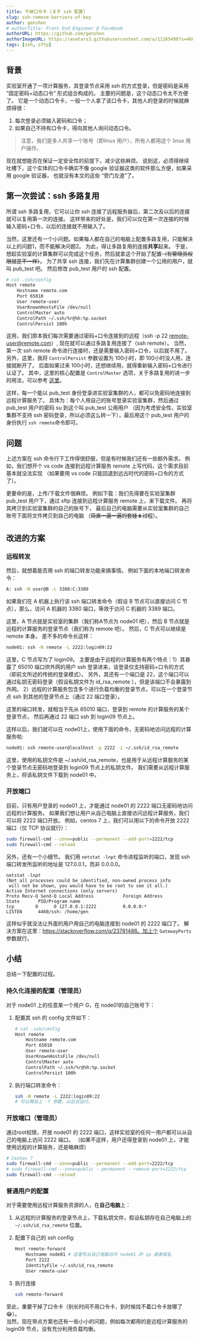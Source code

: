 ```yaml
---
title: 干掉口令卡 (关于 ssh 配置)
slug: ssh-remove-barriers-of-key
author: genshen
# authorTitle: Front End Engineer @ Facebook
authorURL: https://github.com/genshen
authorImageURL: https://avatars3.githubusercontent.com/u/11265498?s=460&v=4
tags: [ssh, sftp]
---
```


## 背景
实验室开通了一项计算服务，其登录节点采用 ssh 的方式登录，但是密码是采用 “固定密码+动态口令” 形式组合构成的。
主要的问题是，这个动态口令太不方便了。
它是一个动态口令卡，一般一个人拿了该口令卡，其他人的登录的时候就麻烦得很：
1. 每次登录必须输入密码和口令；
2. 如果自己不持有口令卡，得向其他人询问动态口令。
> 注意，我们是多人共享一个账号（即linux 用户），所有人都用这个 linux 用户操作。

现在就想能否在保证一定安全性的前提下，减少这些麻烦。
说到这，必须得继续吐槽下，这个实体的口令卡确实不像 google 验证器这类的软件那么方便，如果采用 google 验证器，
也就没有本文的这些 “旁门左道”了。

## 第一次尝试：ssh 多路复用
所谓 ssh 多路复用，它可以让你 ssh 连接了远程服务器后，第二次及以后的连接就可以复用第一次的连接。
这样带来的好处是，我们可以仅在第一次连接的时候输入密码+口令，以后的连接就不用输入了。  

当然，这里还有一个小问题。如果每人都在自己的电脑上配置多路复用，只能解决以上的问题1，而不能解决问题2。
为此，得让多路复用的连接**共享**起来。
于是，想起实验室的计算集群可以完成这个任务，然后就拿这个开始了配置~~（有管理员权限就是不一样）~~。
为了共享 ssh 连接，我们先在计算集群创建一个公用的用户，就叫 pub_test 吧。
然后修改 pub_test 用户的 ssh 配置。

```bash
# cat .ssh/config
Host remote
    Hostname remote.com
    Port 65010
    User remote-user
    UserKnownHostsFile /dev/null
    ControlMaster auto
    ControlPath ~/.ssh/%r@%h:%p.socket
    ControlPersist 100h
```
这用，我们原本我们每次需要通过密码+口令连接到的远程（ssh -p 22 remote-user@remote.com）,
现在就可以通过多路复用连接了（ssh remote）。
当然，第一次 ssh remote 命令进行连接时，还是需要输入密码+口令，以后就不用了。
另外，这里，我将 `ControlPersist` 参数设置为 100小时，即 100小时没人用，连接就断开了。
后面如果过来 100小时，还想继续用，就得重新输入密码+口令进行认证了。
其中，这里的核心配置是 `ControlMaster` 选项，关于多路复用的进一步的用法，可以参考 [这里](https://vqiu.cn/ssh-multiplexing/)。

这样，每一个能以 pub_test 身份登录进实验室集群的人，都可以免密码地连接到远程计算服务了。
具体为：每个人用自己的账号登录实验室集群，然后通过 pub_test 用户的密码 su 到这个叫 pub_test 公用用户
（因为考虑安全性，实验室集群不支持 ssh 密码登录，所以必须这么转一下），最后用这个 pub_test 用户的身份执行 `ssh remote`命令即可。

## 问题
上述方案在 ssh 命令行下工作得很舒服，但是有时候我们还有一些额外需求。
例如，我们想开个 vs code 连接到远程计算服务 remote 上写代码，这个需求目前基本就没法实现
（如果要用 vs code 只能回退到远古时代的密码+口令的方式了）。

更要命的是，上传/下载文件很麻烦。
例如下载：我们先得要在实验室集群 pub_test 用户下，通过 sftp 连接到远程计算服务 remote 上，来下载文件。
再将其拷贝到实验室集群的自己的账号下，
最后自己的电脑需要从实验室集群的自己账号下面将文件拷贝到自己的电脑 （~~简直一遍一遍的套娃🪆过程~~）。

## 改进的方案
### 远程转发
然后，就想着能否用 ssh 的端口转发功能来搞事情。
例如下面的本地端口转发命令：
```bash
A: ssh -N user@B -L 3380:C:3389
```
如果我们在 A 机器上执行该 ssh 端口转发命令（假设 B 节点可以直接访问 C 节点），那么，访问 A 机器的 3380 端口，等效于访问 C 机器的 3389 端口。

这里，A 节点就是实验室的集群（我们称A节点为 node01 吧），然后 B 节点就是远程的计算服务的登录节点（我们称为 remote 吧）。
然后，C 节点可以继续是 remote 本身。
差不多的命令长这样：
```bash
node01: ssh -N remote -L 2222:login09:22
```
<!-- （这里，C节点写为了 localhost，即 remote节点本身。但是是通过 localhost 来访问的，而不是通过 remote 节点的公用 ip 地址访问的。
因为，如果这里继续按照 ip 地址访问，可能就用不了远程计算服务的 22 端口了。
） -->
这里，C 节点写为了 login09。
主要是由于远程的计算服务有两个特点：1）其暴露了 65010 端口供外网的用户 ssh 登录进来，该登录仅支持密码+口令的方式（即前文所述的传统的登录模式）。
另外，其还有一个端口是 22，这个端口可以通过私钥无密码登录（假设私钥文件为 id_rsa_remote ），但是该端口不会暴露到外网。
2）远程的计算服务包含多个进行负载均衡的登录节点，可以在一个登录节点 ssh 到其他的登录节点上（通过 22 端口登录）。

这里的端口转发，就相当于先从 65010 端口，登录到 remote 的计算服务的某个登录节点，
然后再通过 22 端口 ssh 到 login09 节点上。

这样以后，我们就可以在 node01上，使用下面的命令，无密码地访问远程的计算服务啦:
```bash
node01: ssh remote-user@localhost -p 2222 -i ~/.ssh/id_rsa_remote
```
这里，使用的私钥文件是 ~/.ssh/id_rsa_remote，也是用于从远程计算服务的某个登录节点无密码地登录到 login09 节点上的私钥文件。
我们需要从远程计算服务上，将该私钥文件下载到 node01 中。

### 开放端口
目前，只有用户登录的 node01 上，才能通过 node01 的 2222 端口无密码地访问远程的计算服务。
如果我们想让用户从自己电脑上直接访问远程计算服务，我们可以将 2222 端口开放。
例如，centos 7 上，我们可以用以下的命令开放 2222 端口（仅 TCP 协议就行）：
   ```bash
   sudo firewall-cmd --zone=public --permanent --add-port=2222/tcp
   sudo firewall-cmd --reload
   ```

另外，还有一个小细节。
我们用 `netstat -lnpt` 命令进程监听的端口，发现 ssh 端口转发所监听的地址是 127.0.0.1，而非 0.0.0.0。
```log
netstat -lnpt
(Not all processes could be identified, non-owned process info
 will not be shown, you would have to be root to see it all.)
Active Internet connections (only servers)
Proto Recv-Q Send-Q Local Address           Foreign Address         State       PID/Program name    
tcp        0      0 127.0.0.1:2222          0.0.0.0:*               LISTEN      4460/ssh: /home/gen 
```

这样似乎就没法让外面的用户用自己的电脑连接到 node01 的 2222 端口了。
解决方案在这里：https://stackoverflow.com/q/23781488。加上个 `GatewayPorts` 参数就行。

## 小结
总结一下配置的过程。  

### 持久化连接的配置（管理员）
对于 node01 上的任意某一个用户 G，在 node01的自己账号下：
1. 配置其 ssh 的 config 文件如下：
    ```bash
    # cat .ssh/config
    Host remote
        Hostname remote.com
        Port 65010
        User remote-user
        UserKnownHostsFile /dev/null
        ControlMaster auto
        ControlPath ~/.ssh/%r@%h:%p.socket
        ControlPersist 100h
    ```
2. 执行端口转发命令：
   ```bash
   ssh -N remote -L 2222:login09:22
   # 可以再加上 -f 参数，以后台运行。
   ```
### 开放端口（管理员）
通过root权限，开放 node01 的 2222 端口，这样实验室的任何一用户都可以从自己的电脑上访问 2222 端口。
（如果不这样，用户还得登录到 node01 上，才能使用远程的计算服务，还是略麻烦）

   ```bash
   # Centos 7
   sudo firewall-cmd --zone=public --permanent --add-port=2222/tcp
   # sudo firewall-cmd --zone=public --permanent --remove-port=2222/tcp
   sudo firewall-cmd --reload
   ```

### 普通用户的配置

对于需要使用远程计算服务资源的人，在**自己电脑**上：
1. 从远程的计算服务的登录节点上，下载私钥文件，假设私钥存在自己电脑上的 `~/.ssh/id_rsa_remote` 位置。

2. 配置下自己的 ssh config:
    ```bash
    Host remote-forward
        Hostname node01 # 这里写从自己电脑访问 node01 的 ip 或者域名
        Port 2222
        IdentityFile ~/.ssh/id_rsa_remote
        User remote-user
    ```
3. 执行连接
    ```bash
    ssh remote-forward
    ```

至此，重要干掉了口令卡（别长时间不用口令卡，到时候找不着口令卡放哪了😂）。  
当然，现在带点方案也还有一些小小的问题，例如每次都用的是远程计算服务的 login09 节点，没有充分利用负载均衡。
